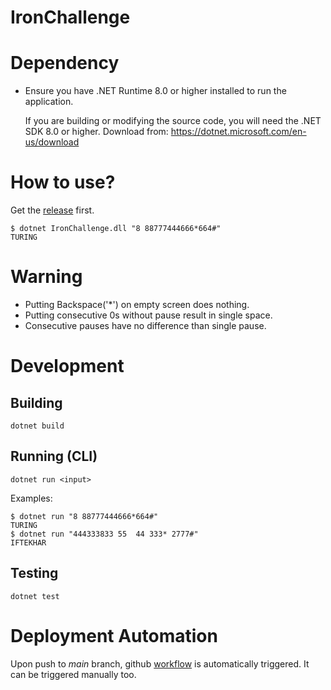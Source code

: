 # IronChallenge

# Dependency
- Ensure you have .NET Runtime 8.0 or higher installed to run the application.

  If you are building or modifying the source code, you will need the .NET SDK 8.0 or higher.
  Download from: https://dotnet.microsoft.com/en-us/download

# How to use?
Get the [release](https://github.com/IftekharHakimK/IronChallenge/releases/tag/1.0.0) first.

```
$ dotnet IronChallenge.dll "8 88777444666*664#"
TURING
```

# Warning

- Putting Backspace('*') on empty screen does nothing.
- Putting consecutive 0s without pause result in single space.
- Consecutive pauses have no difference than single pause.

# Development

## Building
```
dotnet build
```

## Running (CLI)
```
dotnet run <input>
```
Examples:
```
$ dotnet run "8 88777444666*664#"
TURING
$ dotnet run "444333833 55  44 333* 2777#"
IFTEKHAR
```
## Testing
```
dotnet test
```

# Deployment Automation
Upon push to *main* branch, github [workflow](/.github/workflows/build_and_release.yml) is automatically triggered. It
can be triggered manually too.
